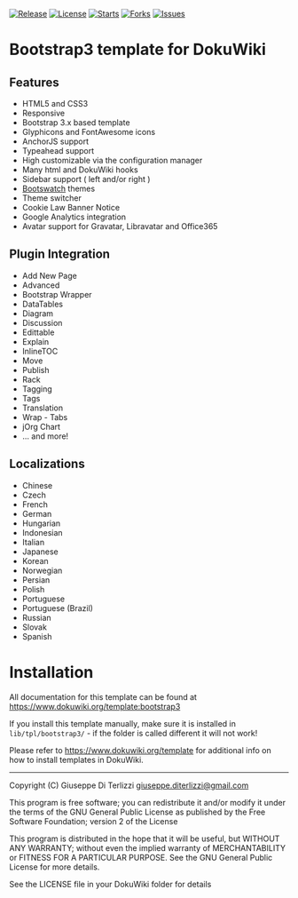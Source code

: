 [![Release](https://img.shields.io/github/release/LotarProject/dokuwiki-template-bootstrap3.svg)](https://github.com/LotarProject/dokuwiki-template-bootstrap3/releases) [![License](https://img.shields.io/github/license/LotarProject/dokuwiki-template-bootstrap3.svg)](https://github.com/LotarProject/dokuwiki-template-bootstrap3) [![Starts](https://img.shields.io/github/stars/LotarProject/dokuwiki-template-bootstrap3.svg)](https://github.com/LotarProject/dokuwiki-template-bootstrap3) [![Forks](https://img.shields.io/github/forks/LotarProject/dokuwiki-template-bootstrap3.svg)](https://github.com/LotarProject/dokuwiki-template-bootstrap3) [![Issues](https://img.shields.io/github/issues/LotarProject/dokuwiki-template-bootstrap3.svg)](https://github.com/LotarProject/dokuwiki-template-bootstrap3/issues)

# Bootstrap3 template for DokuWiki

## Features

  * HTML5 and CSS3
  * Responsive
  * Bootstrap 3.x based template
  * Glyphicons and FontAwesome icons
  * AnchorJS support
  * Typeahead support
  * High customizable via the configuration manager
  * Many html and DokuWiki hooks
  * Sidebar support ( left and/or right )
  * [Bootswatch](https://bootswatch.com) themes
  * Theme switcher
  * Cookie Law Banner Notice
  * Google Analytics integration
  * Avatar support for Gravatar, Libravatar and Office365

## Plugin Integration

  * Add New Page
  * Advanced
  * Bootstrap Wrapper
  * DataTables
  * Diagram
  * Discussion
  * Edittable
  * Explain
  * InlineTOC
  * Move
  * Publish
  * Rack
  * Tagging
  * Tags
  * Translation
  * Wrap - Tabs
  * jOrg Chart
  * ... and more!

## Localizations

  * Chinese
  * Czech
  * French
  * German
  * Hungarian
  * Indonesian
  * Italian
  * Japanese
  * Korean
  * Norwegian
  * Persian
  * Polish
  * Portuguese
  * Portuguese (Brazil)
  * Russian
  * Slovak
  * Spanish

# Installation

All documentation for this template can be found at
https://www.dokuwiki.org/template:bootstrap3

If you install this template manually, make sure it is installed in
`lib/tpl/bootstrap3/` - if the folder is called different it
will not work!

Please refer to https://www.dokuwiki.org/template for additional info
on how to install templates in DokuWiki.


----
Copyright (C) Giuseppe Di Terlizzi <giuseppe.diterlizzi@gmail.com>

This program is free software; you can redistribute it and/or modify
it under the terms of the GNU General Public License as published by
the Free Software Foundation; version 2 of the License

This program is distributed in the hope that it will be useful,
but WITHOUT ANY WARRANTY; without even the implied warranty of
MERCHANTABILITY or FITNESS FOR A PARTICULAR PURPOSE.  See the
GNU General Public License for more details.

See the LICENSE file in your DokuWiki folder for details
